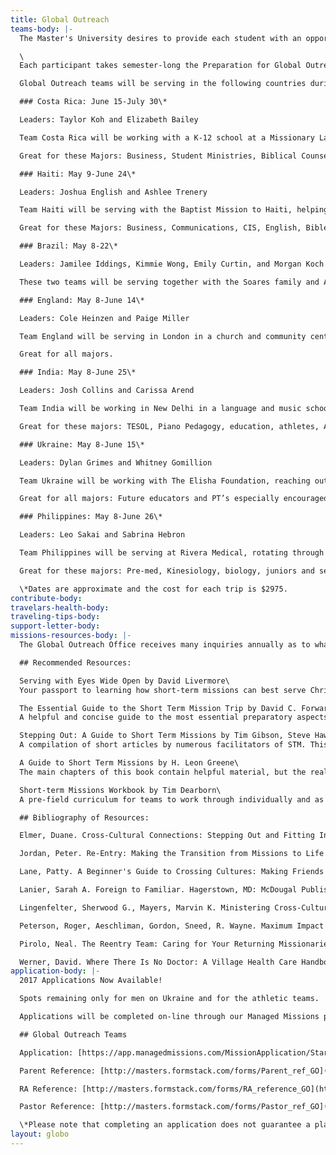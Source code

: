 ```yaml
---
title: Global Outreach
teams-body: |-
  The Master's University desires to provide each student with an opportunity to participate in and learn from the work of God in an overseas cross-cultural setting. Ministry opportunities are selected based on the following critical factors: partnership with a local church, evangelistic opportunities, vocational participation, length of service, and partnership with TMC alumni. Teams are formed at the end of the Fall semester, receive training during the spring semester, and serve overseas during the summer. All teams that minister through the Office of Global Outreach are led by students who are members of the Servant Leadership Staff.

  \
  Each participant takes semester-long the Preparation for Global Outreach class (BMS312) trains students in theological, philosophical, and practical aspects of short term mission: theology of missions, cultural research methods, logistical details, team-building, and health and safety, among others.

  Global Outreach teams will be serving in the following countries during the summer of 2017:

  ### Costa Rica: June 15-July 30\*

  Leaders: Taylor Koh and Elizabeth Bailey

  Team Costa Rica will be working with a K-12 school at a Missionary Language Center with Costa Rican youth and Missionary Kids.

  Great for these Majors: Business, Student Ministries, Biblical Counseling, TESOL, Liberal Studies/Teacher Ed, Communication. Special request for musicians to help with chapel.

  ### Haiti: May 9-June 24\*

  Leaders: Joshua English and Ashlee Trenery

  Team Haiti will be serving with the Baptist Mission to Haiti, helping to audit the assets of the center, provide a social media reset, and rework their computer systems.

  Great for these Majors: Business, Communications, CIS, English, Bible.

  ### Brazil: May 8-22\*

  Leaders: Jamilee Iddings, Kimmie Wong, Emily Curtin, and Morgan Koch

  These two teams will be serving together with the Soares family and Athletes in Action, conducting sports camps in Sao Paulo. Women’s Basketball and Women’s Volleyball

  ### England: May 8-June 14\*

  Leaders: Cole Heinzen and Paige Miller

  Team England will be serving in London in a church and community center through sports and after-school theatre programs: Church planting, Rugby, evangelism, American Football, pop-up café’s, mom-and-tots outreach.

  Great for all majors.

  ### India: May 8-June 25\*

  Leaders: Josh Collins and Carissa Arend

  Team India will be working in New Delhi in a language and music school and reaching out through a tutoring opportunities with children in a slum.

  Great for these majors: TESOL, Piano Pedagogy, education, athletes, All.

  ### Ukraine: May 8-June 15\*

  Leaders: Dylan Grimes and Whitney Gomillion

  Team Ukraine will be working with The Elisha Foundation, reaching out through the churches to orphanages to encourage families and care givers who have children with special needs.

  Great for all majors: Future educators and PT’s especially encouraged to apply.

  ### Philippines: May 8-June 26\*

  Leaders: Leo Sakai and Sabrina Hebron

  Team Philippines will be serving at Rivera Medical, rotating through various hospital clinics, assisting in surgery, and serving in a local church.

  Great for these majors: Pre-med, Kinesiology, biology, juniors and seniors

  \*Dates are approximate and the cost for each trip is $2975.
contribute-body: 
travelars-health-body: 
traveling-tips-body: 
support-letter-body: 
missions-resources-body: |-
  The Global Outreach Office receives many inquiries annually as to what resources might be obtained for leading and/or developing a Short Term Missions ministry. Below is a brief annotated bibliography followed by an additional listing of resources which may be of use.

  ## Recommended Resources:

  Serving with Eyes Wide Open by David Livermore\
  Your passport to learning how short-term missions can best serve Christ's kingdom. Short-term mission trips are great ways to impact the kingdom. Yet they can lack effectiveness because of mistakes or naivete on the part of participants. In this insightful and timely book, David A. Livermore calls us to serve with our eyes open to global and cultural realities so we can become more effective cross-cultural ministers. Serving with Eyes Wide Open is a must-have book for anyone doing a short-term mission or service project, whether domestic or overseas.

  The Essential Guide to the Short Term Mission Trip by David C. Forward\
  A helpful and concise guide to the most essential preparatory aspects for a STM. This is the most holistic guide to determining whether to organize a STM all the way through the return. The narrative is easy to read and insightful. Chapters are organized chronologically through the process of leading a STM.

  Stepping Out: A Guide to Short Term Missions by Tim Gibson, Steve Hawthorne, Richard Krekel, and Kn Moy.\
  A compilation of short articles by numerous facilitators of STM. This is not a step by step guide for leaders but rather provides bite-size chunks of food for thought to team members. Recommended uses include assigning relevant chapters to team members for reading and discussion. Almost all chapters are less than 8 pages in length. Though some of the material is dated (published in 1992), the last section on returning home contains timeless principles for debriefing.

  A Guide to Short Term Missions by H. Leon Greene\
  The main chapters of this book contain helpful material, but the real benefit of this resource is found in the appendix. The author is a medical doctor with extensive experience on medical ministry trips. His quick reference guide to illnesses, diseases and immunizations is a helpful introduction to the uninitiated lay leader. Overall, this is a good supplemental resource, but not a comprehensive guide as the title indicates.

  Short-term Missions Workbook by Tim Dearborn\
  A pre-field curriculum for teams to work through individually and as a group. This resource helps a leader prepare a team in cross-cultural communication, team dynamics, and spiritual readiness for the mission ministry. The author does an excellent job of rooting the principles he is communicating in scripture and calling the team member to dig and reflect on his own. Even if not used as a curriculum for a team, STM leaders may find the group exercises for team development and the bible studies fodder for team devotions.

  ## Bibliography of Resources:

  Elmer, Duane. Cross-Cultural Connections: Stepping Out and Fitting In Around the World. Downers Grove, IL: InterVarsity Press, 2002.

  Jordan, Peter. Re-Entry: Making the Transition from Missions to Life at Home. Seattle, WA: YWAM Publishing, 1992.

  Lane, Patty. A Beginner's Guide to Crossing Cultures: Making Friends in a Multicultural World. Downers Grove, IL: InterVarsity Press, 2002.

  Lanier, Sarah A. Foreign to Familiar. Hagerstown, MD: McDougal Publishing, 2000.

  Lingenfelter, Sherwood G., Mayers, Marvin K. Ministering Cross-Culturally: An Incarnational Model for Personal Relationships. Grand Rapids, MI: Baker Books, 1986.

  Peterson, Roger, Aeschliman, Gordon, Sneed, R. Wayne. Maximum Impact Short-Term Mission. Minneapolis, MN: STEM Press, 2003.

  Pirolo, Neal. The Reentry Team: Caring for Your Returning Missionaries. San Diego, CA: Emmaus Road International, 2000.

  Werner, David. Where There Is No Doctor: A Village Health Care Handbook. Palo Alto, CA: The Hesperian Foundation, 1992.
application-body: |-
  2017 Applications Now Available!

  Spots remaining only for men on Ukraine and for the athletic teams.

  Applications will be completed on-line through our Managed Missions portal. Please find the link for the application below. The link for the references should be emailed to your reference. All references must be received prior to acceptance. Team notification will be made in most cases by January 15.

  ## Global Outreach Teams

  Application: [https://app.managedmissions.com/MissionApplication/Start/5604](https://app.managedmissions.com/MissionApplication/Start/5604)

  Parent Reference: [http://masters.formstack.com/forms/Parent_ref_GO](http://masters.formstack.com/forms/Parent_ref_GO)

  RA Reference: [http://masters.formstack.com/forms/RA_reference_GO](http://masters.formstack.com/forms/RA_reference_GO)

  Pastor Reference: [http://masters.formstack.com/forms/Pastor_ref_GO](http://masters.formstack.com/forms/Pastor_ref_GO)

  \*Please note that completing an application does not guarantee a place on a team.
layout: globo
---
```


